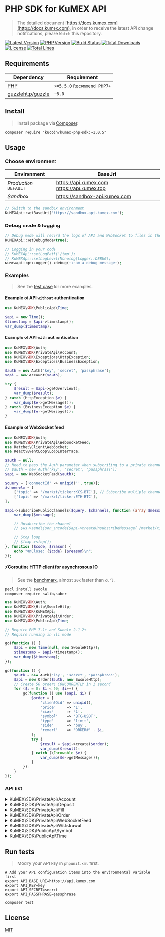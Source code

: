 
# PHP SDK for KuMEX API
> The detailed document [https://docs.kumex.com](https://docs.kumex.com), in order to receive the latest API change notifications, please `Watch` this repository.

[![Latest Version](https://img.shields.io/github/release/Kucoin/kumex-php-sdk.svg)](https://github.com/Kucoin/kumex-php-sdk/releases)
[![PHP Version](https://img.shields.io/packagist/php-v/Kucoin/kumex-php-sdk.svg?color=green)](https://secure.php.net)
[![Build Status](https://travis-ci.org/Kucoin/kumex-php-sdk.svg?branch=master)](https://travis-ci.org/Kucoin/kumex-php-sdk)
[![Total Downloads](https://poser.pugx.org/Kucoin/kumex-php-sdk/downloads)](https://packagist.org/packages/Kucoin/kumex-php-sdk)
[![License](https://poser.pugx.org/Kucoin/kumex-php-sdk/license)](LICENSE)
[![Total Lines](https://tokei.rs/b1/github/Kucoin/kumex-php-sdk)](https://github.com/Kucoin/kumex-php-sdk)

## Requirements

| Dependency | Requirement |
| -------- | -------- |
| [PHP](https://secure.php.net/manual/en/install.php) | `>=5.5.0` `Recommend PHP7+` |
| [guzzlehttp/guzzle](https://github.com/guzzle/guzzle) | `~6.0` |

## Install
> Install package via [Composer](https://getcomposer.org/).

```shell
composer require "kucoin/kumex-php-sdk:~1.0.5"
```

## Usage

### Choose environment

| Environment | BaseUri |
| -------- | -------- |
| *Production* `DEFAULT` | https://api.kumex.com https://api.kumex.top|
| *Sandbox* | https://sandbox-api.kumex.com |

```php
// Switch to the sandbox environment
KuMEXApi::setBaseUri('https://sandbox-api.kumex.com');
```

### Debug mode & logging

```php
// Debug mode will record the logs of API and WebSocket to files in the directory "KuMEXApi::getLogPath()" according to the minimum log level "KuMEXApi::getLogLevel()".
KuMEXApi::setDebugMode(true);

// Logging in your code
// KuMEXApi::setLogPath('/tmp');
// KuMEXApi::setLogLevel(Monolog\Logger::DEBUG);
KuMEXApi::getLogger()->debug("I'am a debug message");
```

### Examples
> See the [test case](tests) for more examples.

#### Example of API `without` authentication

```php
use KuMEX\SDK\PublicApi\Time;

$api = new Time();
$timestamp = $api->timestamp();
var_dump($timestamp);
```

#### Example of API `with` authentication

```php
use KuMEX\SDK\Auth;
use KuMEX\SDK\PrivateApi\Account;
use KuMEX\SDK\Exceptions\HttpException;
use KuMEX\SDK\Exceptions\BusinessException;

$auth = new Auth('key', 'secret', 'passphrase');
$api = new Account($auth);

try {
    $result = $api->getOverview();
    var_dump($result);
} catch (HttpException $e) {
    var_dump($e->getMessage());
} catch (BusinessException $e) {
    var_dump($e->getMessage());
}
```

#### Example of WebSocket feed

```php
use KuMEX\SDK\Auth;
use KuMEX\SDK\PrivateApi\WebSocketFeed;
use Ratchet\Client\WebSocket;
use React\EventLoop\LoopInterface;

$auth = null;
// Need to pass the Auth parameter when subscribing to a private channel($api->subscribePrivateChannel()).
// $auth = new Auth('key', 'secret', 'passphrase');
$api = new WebSocketFeed($auth);

$query = ['connectId' => uniqid('', true)];
$channels = [
    ['topic' => '/market/ticker:KCS-BTC'], // Subscribe multiple channels
    ['topic' => '/market/ticker:ETH-BTC'],
];

$api->subscribePublicChannels($query, $channels, function (array $message, WebSocket $ws, LoopInterface $loop) use ($api) {
    var_dump($message);

    // Unsubscribe the channel
    // $ws->send(json_encode($api->createUnsubscribeMessage('/market/ticker:ETH-BTC')));

    // Stop loop
    // $loop->stop();
}, function ($code, $reason) {
    echo "OnClose: {$code} {$reason}\n";
});
```

#### ⚡️Coroutine HTTP client for asynchronous IO
> See the [benchmark](examples/BenchmarkCoroutine.php), almost `20x` faster than `curl`.

```bash
pecl install swoole
composer require swlib/saber
```

```php
use KuMEX\SDK\Auth;
use KuMEX\SDK\Http\SwooleHttp;
use KuMEX\SDK\KuMEXApi;
use KuMEX\SDK\PrivateApi\Order;
use KuMEX\SDK\PublicApi\Time;

// Require PHP 7.1+ and Swoole 2.1.2+
// Require running in cli mode

go(function () {
    $api = new Time(null, new SwooleHttp));
    $timestamp = $api->timestamp();
    var_dump($timestamp);
});

go(function () {
    $auth = new Auth('key', 'secret', 'passphrase');
    $api = new Order($auth, new SwooleHttp);
    // Create 50 orders CONCURRENTLY in 1 second
    for ($i = 0; $i < 50; $i++) {
        go(function () use ($api, $i) {
            $order = [
                'clientOid' => uniqid(),
                'price'     => '1',
                'size'      => '1',
                'symbol'    => 'BTC-USDT',
                'type'      => 'limit',
                'side'      => 'buy',
                'remark'    => 'ORDER#' . $i,
            ];
            try {
                $result = $api->create($order);
                var_dump($result);
            } catch (\Throwable $e) {
                var_dump($e->getMessage());
            }
        });
    }
});
```

### API list

<details>
<summary>KuMEX\SDK\PrivateApi\Account</summary>

| API | Authentication | Description |
| -------- | -------- | -------- |
| KuMEX\SDK\PrivateApi\Account::getOverview() | YES | https://docs.kumex.com/#account |
| KuMEX\SDK\PrivateApi\Account::getTransactionHistory() | YES | https://docs.kumex.com/#get-transaction-history |
| KuMEX\SDK\PrivateApi\Account::transferIn() | YES | https://docs.kumex.com/#transfer-funds-from-kucoin-main-account-to-kumex-account |
| KuMEX\SDK\PrivateApi\Account::transferOut() | YES | https://docs.kumex.com/##transfer-funds-from-kumex-account-to-kucoin-main-account |
| KuMEX\SDK\PrivateApi\Account::cancelTransferOut() | YES | https://docs.kumex.com/#cancel-transfer-out-request |
| KuMEX\SDK\PrivateApi\Account::getTransferList() | YES | https://docs.kumex.com/#get-transfer-out-request-records |
</details>

<details>
<summary>KuMEX\SDK\PrivateApi\Deposit</summary>

| API | Authentication | Description |
| -------- | -------- | -------- |
| KuMEX\SDK\PrivateApi\Deposit::getAddress() | YES | https://docs.kumex.com/#get-deposit-address |
| KuMEX\SDK\PrivateApi\Deposit::getDeposits() | YES | https://docs.kumex.com/#get-deposit-list |

</details>

<details>
<summary>KuMEX\SDK\PrivateApi\Fill</summary>

| API | Authentication | Description |
| -------- | -------- | -------- |
| KuMEX\SDK\PrivateApi\Fill::getFills() | YES | https://docs.kumex.com/#list-fills |
| KuMEX\SDK\PrivateApi\Fill::getRecentList() | YES | https://docs.kumex.com/#recent-fills |
</details>

<details>
<summary>KuMEX\SDK\PrivateApi\Order</summary>

| API | Authentication | Description |
| -------- | -------- | -------- |
| KuMEX\SDK\PrivateApi\Order::create() | YES | https://docs.kumex.com/#place-a-new-order |
| KuMEX\SDK\PrivateApi\Order::cancel() | YES | https://docs.kumex.com/#cancel-an-order |
| KuMEX\SDK\PrivateApi\Order::batchCancel() | YES | https://docs.kumex.com/#cancel-all-orders |
| KuMEX\SDK\PrivateApi\Order::stopOrders() | YES | https://docs.kumex.com/#list-orders |
| KuMEX\SDK\PrivateApi\Order::getList() | YES | https://docs.kumex.com/#get-v1-historical-orders-list |
| KuMEX\SDK\PrivateApi\Order::getStopOrders() | YES | https://docs.kumex.com/#get-an-order |
| KuMEX\SDK\PrivateApi\Order::getRecentDoneOrders() | YES | https://docs.kumex.com/#recent-orders |
| KuMEX\SDK\PrivateApi\Order::getDetail() | YES | https://docs.kumex.com/#recent-orders |
| KuMEX\SDK\PrivateApi\Order::getOpenOrderStatistics() | YES | https://docs.kumex.com/#recent-orders |

</details>

<details>
<summary>KuMEX\SDK\PrivateApi\WebSocketFeed</summary>

| API | Authentication | Description |
| -------- | -------- | -------- |
| KuMEX\SDK\PrivateApi\WebSocketFeed::getPublicServer() | NO | https://docs.kumex.com/#apply-connect-token |
| KuMEX\SDK\PrivateApi\WebSocketFeed::getPrivateServer() | YES | https://docs.kumex.com/#apply-connect-token |
| KuMEX\SDK\PrivateApi\WebSocketFeed::subscribePublicChannel() | NO | https://docs.kumex.com/#public-channels |
| KuMEX\SDK\PrivateApi\WebSocketFeed::subscribePublicChannels() | NO | https://docs.kumex.com/#public-channels |
| KuMEX\SDK\PrivateApi\WebSocketFeed::subscribePrivateChannel() | YES | https://docs.kumex.com/#private-channels |
| KuMEX\SDK\PrivateApi\WebSocketFeed::subscribePrivateChannels() | YES | https://docs.kumex.com/#private-channels |

</details>

<details>
<summary>KuMEX\SDK\PrivateApi\Withdrawal</summary>

| API | Authentication | Description |
| -------- | -------- | -------- |
| KuMEX\SDK\PrivateApi\Withdrawal::getQuotas() | YES | https://docs.kumex.com/#get-withdrawal-quotas |
| KuMEX\SDK\PrivateApi\Withdrawal::getList() | YES | https://docs.kumex.com/#get-withdrawals-list |
| KuMEX\SDK\PrivateApi\Withdrawal::apply() | YES | https://docs.kumex.com/#apply-withdraw |
| KuMEX\SDK\PrivateApi\Withdrawal::cancel() | YES | https://docs.kumex.com/#cancel-withdrawal |

</details>

<details>
<summary>KuMEX\SDK\PublicApi\Symbol</summary>

| API | Authentication | Description |
| -------- | -------- | -------- |
| KuMEX\SDK\PublicApi\Symbol::getTicker() | NO | https://docs.kumex.com/#get-ticker |
| KuMEX\SDK\PublicApi\Symbol::getLevel2Snapshot() | NO | https://docs.kumex.com/#get-full-order-book-level-2 |
| KuMEX\SDK\PublicApi\Symbol::getLevel3Snapshot() | NO | https://docs.kumex.com/#get-full-order-book-level-3 |
| KuMEX\SDK\PublicApi\Symbol::getLevel2Message() | NO | https://docs.kumex.com/##level-2-pulling-messages |
| KuMEX\SDK\PublicApi\Symbol::getLevel3Message() | NO | https://docs.kumex.com/##level-3-pulling-messages |
| KuMEX\SDK\PublicApi\Symbol::getTradeHistory() | NO | https://docs.kumex.com/#get-trade-histories |

</details>

<details>
<summary>KuMEX\SDK\PublicApi\Time</summary>

| API | Authentication | Description |
| -------- | -------- | -------- |
| KuMEX\SDK\PublicApi\Time::timestamp() | NO | https://docs.kumex.com/#server-time |

</details>

## Run tests
> Modify your API key in `phpunit.xml` first.

```shell
# Add your API configuration items into the environmental variable first
export API_BASE_URI=https://api.kumex.com
export API_KEY=key
export API_SECRET=secret
export API_PASSPHRASE=passphrase

composer test
```

## License

[MIT](LICENSE)
